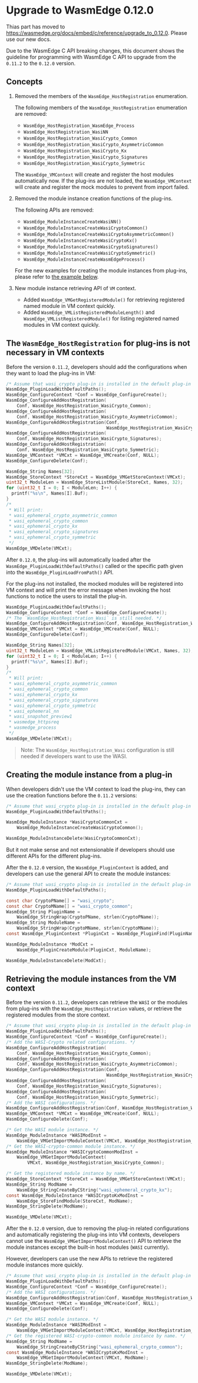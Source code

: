 # Upgrade to WasmEdge 0.12.0

Thias part has moved to https://wasmedge.org/docs/embed/c/reference/upgrade_to_0.12.0. Please use our new docs.

Due to the WasmEdge C API breaking changes, this document shows the guideline for programming with WasmEdge C API to upgrade from the `0.11.2` to the `0.12.0` version.

## Concepts

1. Removed the members of the `WasmEdge_HostRegistration` enumeration.

    The following members of the `WasmEdge_HostRegistration` enumeration are removed:

    * `WasmEdge_HostRegistration_WasmEdge_Process`
    * `WasmEdge_HostRegistration_WasiNN`
    * `WasmEdge_HostRegistration_WasiCrypto_Common`
    * `WasmEdge_HostRegistration_WasiCrypto_AsymmetricCommon`
    * `WasmEdge_HostRegistration_WasiCrypto_Kx`
    * `WasmEdge_HostRegistration_WasiCrypto_Signatures`
    * `WasmEdge_HostRegistration_WasiCrypto_Symmetric`

    The `WasmEdge_VMContext` will create and register the host modules automatically now.
    If the plug-ins are not loaded, the `WasmEdge_VMContext` will create and register the mock modules to prevent from import failed.

2. Removed the module instance creation functions of the plug-ins.

    The following APIs are removed:

    * `WasmEdge_ModuleInstanceCreateWasiNN()`
    * `WasmEdge_ModuleInstanceCreateWasiCryptoCommon()`
    * `WasmEdge_ModuleInstanceCreateWasiCryptoAsymmetricCommon()`
    * `WasmEdge_ModuleInstanceCreateWasiCryptoKx()`
    * `WasmEdge_ModuleInstanceCreateWasiCryptoSignatures()`
    * `WasmEdge_ModuleInstanceCreateWasiCryptoSymmetric()`
    * `WasmEdge_ModuleInstanceCreateWasmEdgeProcess()`

    For the new examples for creating the module instances from plug-ins, please refer to [the example below](#creating-the-module-instance-from-a-plug-in).

3. New module instance retrieving API of `VM` context.

    * Added `WasmEdge_VMGetRegisteredModule()` for retrieving registered named module in VM context quickly.
    * Added `WasmEdge_VMListRegisteredModuleLength()` and `WasmEdge_VMListRegisteredModule()` for listing registered named modules in VM context quickly.

## The `WasmEdge_HostRegistration` for plug-ins is not necessary in VM contexts

Before the version `0.11.2`, developers should add the configurations when they want to load the plug-ins in VM:

```c
/* Assume that wasi_crypto plug-in is installed in the default plug-in path. */
WasmEdge_PluginLoadWithDefaultPaths();
WasmEdge_ConfigureContext *Conf = WasmEdge_ConfigureCreate();
WasmEdge_ConfigureAddHostRegistration(
    Conf, WasmEdge_HostRegistration_WasiCrypto_Common);
WasmEdge_ConfigureAddHostRegistration(
    Conf, WasmEdge_HostRegistration_WasiCrypto_AsymmetricCommon);
WasmEdge_ConfigureAddHostRegistration(Conf,
                                      WasmEdge_HostRegistration_WasiCrypto_Kx);
WasmEdge_ConfigureAddHostRegistration(
    Conf, WasmEdge_HostRegistration_WasiCrypto_Signatures);
WasmEdge_ConfigureAddHostRegistration(
    Conf, WasmEdge_HostRegistration_WasiCrypto_Symmetric);
WasmEdge_VMContext *VMCxt = WasmEdge_VMCreate(Conf, NULL);
WasmEdge_ConfigureDelete(Conf);

WasmEdge_String Names[32];
WasmEdge_StoreContext *StoreCxt = WasmEdge_VMGetStoreContext(VMCxt);
uint32_t ModuleLen = WasmEdge_StoreListModule(StoreCxt, Names, 32);
for (uint32_t I = 0; I < ModuleLen; I++) {
  printf("%s\n", Names[I].Buf);
}
/*
 * Will print:
 * wasi_ephemeral_crypto_asymmetric_common
 * wasi_ephemeral_crypto_common
 * wasi_ephemeral_crypto_kx
 * wasi_ephemeral_crypto_signatures
 * wasi_ephemeral_crypto_symmetric
 */
WasmEdge_VMDelete(VMCxt);
```

After `0.12.0`, the plug-ins will automatically loaded after the `WasmEdge_PluginLoadWithDefaultPaths()` called or the specific path given into the `WasmEdge_PluginLoadFromPath()` API.

For the plug-ins not installed, the mocked modules will be registered into VM context and will print the error message when invoking the host functions to notice the users to install the plug-in.

```c
WasmEdge_PluginLoadWithDefaultPaths();
WasmEdge_ConfigureContext *Conf = WasmEdge_ConfigureCreate();
/* The `WasmEdge_HostRegistration_Wasi` is still needed. */
WasmEdge_ConfigureAddHostRegistration(Conf, WasmEdge_HostRegistration_Wasi);
WasmEdge_VMContext *VMCxt = WasmEdge_VMCreate(Conf, NULL);
WasmEdge_ConfigureDelete(Conf);

WasmEdge_String Names[32];
uint32_t ModuleLen = WasmEdge_VMListRegisteredModule(VMCxt, Names, 32);
for (uint32_t I = 0; I < ModuleLen; I++) {
  printf("%s\n", Names[I].Buf);
}
/*
 * Will print:
 * wasi_ephemeral_crypto_asymmetric_common
 * wasi_ephemeral_crypto_common
 * wasi_ephemeral_crypto_kx
 * wasi_ephemeral_crypto_signatures
 * wasi_ephemeral_crypto_symmetric
 * wasi_ephemeral_nn
 * wasi_snapshot_preview1
 * wasmedge_httpsreq
 * wasmedge_process
 */
WasmEdge_VMDelete(VMCxt);
```

> Note: The `WasmEdge_HostRegistration_Wasi` configuration is still needed if developers want to use the WASI.

## Creating the module instance from a plug-in

When developers didn't use the VM context to load the plug-ins, they can use the creation functions before the `0.11.2` versions:

```c
/* Assume that wasi_crypto plug-in is installed in the default plug-in path. */
WasmEdge_PluginLoadWithDefaultPaths();

WasmEdge_ModuleInstance *WasiCryptoCommonCxt =
    WasmEdge_ModuleInstanceCreateWasiCryptoCommon();

WasmEdge_ModuleInstanceDelete(WasiCryptoCommonCxt);
```

But it not make sense and not extensionable if developers should use different APIs for the different plug-ins.

After the `0.12.0` version, the `WasmEdge_PluginContext` is added, and developers can use the general API to create the module instances:

```c
/* Assume that wasi_crypto plug-in is installed in the default plug-in path. */
WasmEdge_PluginLoadWithDefaultPaths();

const char CryptoPName[] = "wasi_crypto";
const char CryptoMName[] = "wasi_crypto_common";
WasmEdge_String PluginName =
    WasmEdge_StringWrap(CryptoPName, strlen(CryptoPName));
WasmEdge_String ModuleName =
    WasmEdge_StringWrap(CryptoMName, strlen(CryptoMName));
const WasmEdge_PluginContext *PluginCxt = WasmEdge_PluginFind(PluginName);

WasmEdge_ModuleInstance *ModCxt =
    WasmEdge_PluginCreateModule(PluginCxt, ModuleName);

WasmEdge_ModuleInstanceDelete(ModCxt);
```

## Retrieving the module instances from the VM context

Before the version `0.11.2`, developers can retrieve the `WASI` or the modules from plug-ins with the `WasmEdge_HostRegistration` values, or retrieve the registered modules from the store context.

```c
/* Assume that wasi_crypto plug-in is installed in the default plug-in path. */
WasmEdge_PluginLoadWithDefaultPaths();
WasmEdge_ConfigureContext *Conf = WasmEdge_ConfigureCreate();
/* Add the WASI-Crypto related configurations. */
WasmEdge_ConfigureAddHostRegistration(
    Conf, WasmEdge_HostRegistration_WasiCrypto_Common);
WasmEdge_ConfigureAddHostRegistration(
    Conf, WasmEdge_HostRegistration_WasiCrypto_AsymmetricCommon);
WasmEdge_ConfigureAddHostRegistration(Conf,
                                      WasmEdge_HostRegistration_WasiCrypto_Kx);
WasmEdge_ConfigureAddHostRegistration(
    Conf, WasmEdge_HostRegistration_WasiCrypto_Signatures);
WasmEdge_ConfigureAddHostRegistration(
    Conf, WasmEdge_HostRegistration_WasiCrypto_Symmetric);
/* Add the WASI configurations. */
WasmEdge_ConfigureAddHostRegistration(Conf, WasmEdge_HostRegistration_Wasi);
WasmEdge_VMContext *VMCxt = WasmEdge_VMCreate(Conf, NULL);
WasmEdge_ConfigureDelete(Conf);

/* Get the WASI module instance. */
WasmEdge_ModuleInstance *WASIModInst =
    WasmEdge_VMGetImportModuleContext(VMCxt, WasmEdge_HostRegistration_Wasi);
/* Get the WASI-crypto-common module instance. */
WasmEdge_ModuleInstance *WASICryptoCommonModInst =
    WasmEdge_VMGetImportModuleContext(
        VMCxt, WasmEdge_HostRegistration_WasiCrypto_Common);

/* Get the registered module instance by name. */
WasmEdge_StoreContext *StoreCxt = WasmEdge_VMGetStoreContext(VMCxt);
WasmEdge_String ModName =
    WasmEdge_StringCreateByCString("wasi_ephemeral_crypto_kx");
const WasmEdge_ModuleInstance *WASICryptoKxModInst =
    WasmEdge_StoreFindModule(StoreCxt, ModName);
WasmEdge_StringDelete(ModName);

WasmEdge_VMDelete(VMCxt);
```

After the `0.12.0` version, due to removing the plug-in related configurations and automatically registering the plug-ins into VM contexts, developers cannot use the `WasmEdge_VMGetImportModuleContext()` API to retrieve the module instances except the built-in host modules (`WASI` currently).

However, developers can use the new APIs to retrieve the registered module instances more quickly.

```c
/* Assume that wasi_crypto plug-in is installed in the default plug-in path. */
WasmEdge_PluginLoadWithDefaultPaths();
WasmEdge_ConfigureContext *Conf = WasmEdge_ConfigureCreate();
/* Add the WASI configurations. */
WasmEdge_ConfigureAddHostRegistration(Conf, WasmEdge_HostRegistration_Wasi);
WasmEdge_VMContext *VMCxt = WasmEdge_VMCreate(Conf, NULL);
WasmEdge_ConfigureDelete(Conf);

/* Get the WASI module instance. */
WasmEdge_ModuleInstance *WASIModInst =
    WasmEdge_VMGetImportModuleContext(VMCxt, WasmEdge_HostRegistration_Wasi);
/* Get the registered WASI-crypto-common module instance by name. */
WasmEdge_String ModName =
    WasmEdge_StringCreateByCString("wasi_ephemeral_crypto_common");
const WasmEdge_ModuleInstance *WASICryptoKxModInst =
    WasmEdge_VMGetImportModuleContext(VMCxt, ModName);
WasmEdge_StringDelete(ModName);

WasmEdge_VMDelete(VMCxt);
```
